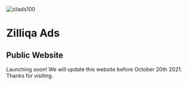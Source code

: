![zilads100](https://user-images.githubusercontent.com/86959180/137046836-6001a176-a573-4385-9ec3-1cbe871d74c2.png)

# Zilliqa Ads 
## Public Website
Launching soon! We will update this website before October 20th 2021. Thanks for visiting. 
